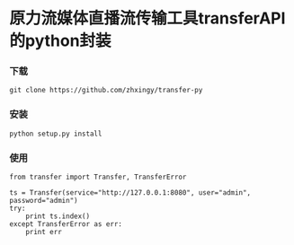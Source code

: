 # 原力流媒体直播流传输工具transferAPI的python封装

### 下载
```angular2
git clone https://github.com/zhxingy/transfer-py
```
### 安装
```angular2
python setup.py install
```
### 使用
```angular2
from transfer import Transfer, TransferError

ts = Transfer(service="http://127.0.0.1:8080", user="admin", password="admin")
try:
    print ts.index()
except TransferError as err:
    print err

```




